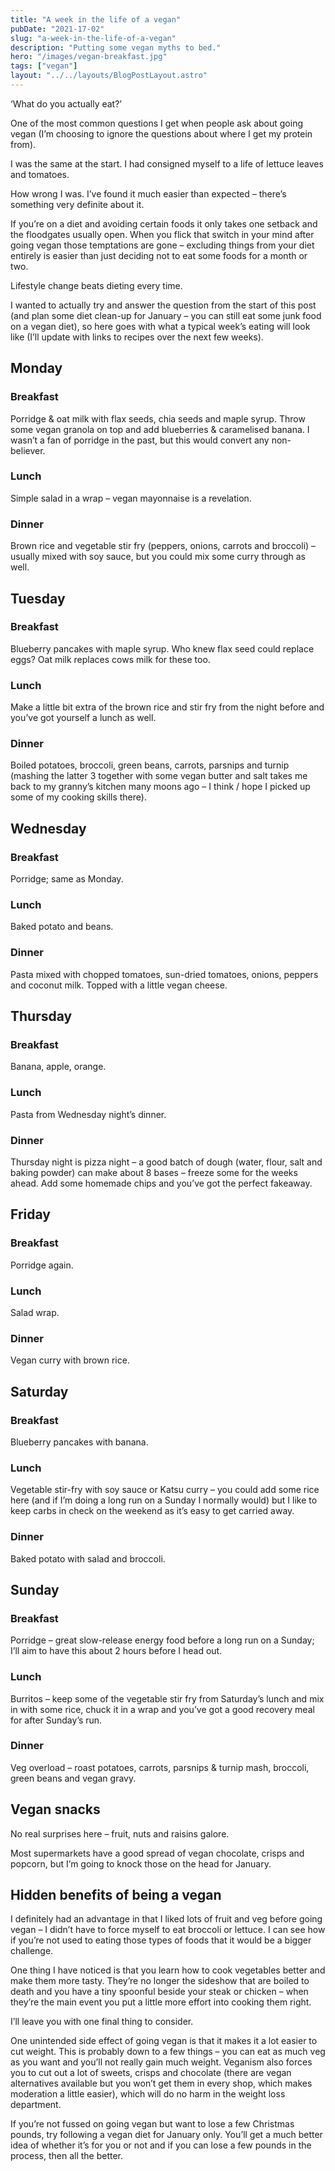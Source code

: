 ```yaml
---
title: "A week in the life of a vegan"
pubDate: "2021-17-02"
slug: "a-week-in-the-life-of-a-vegan"
description: "Putting some vegan myths to bed."
hero: "/images/vegan-breakfast.jpg"
tags: ["vegan"]
layout: "../../layouts/BlogPostLayout.astro"
---
```


‘What do you actually eat?’

One of the most common questions I get when people ask about going vegan (I’m choosing to ignore the questions about where I get my protein from).

I was the same at the start. I had consigned myself to a life of lettuce leaves and tomatoes.

How wrong I was. I’ve found it much easier than expected – there’s something very definite about it. 

If you’re on a diet and avoiding certain foods it only takes one setback and the floodgates usually open. When you flick that switch in your mind after going vegan those temptations are gone – excluding things from your diet entirely is easier than just deciding not to eat some foods for a month or two.

Lifestyle change beats dieting every time.

I wanted to actually try and answer the question from the start of this post (and plan some diet clean-up for January – you can still eat some junk food on a vegan diet), so here goes with what a typical week’s eating will look like (I’ll update with links to recipes over the next few weeks).

## Monday
### Breakfast
Porridge & oat milk with flax seeds, chia seeds and maple syrup. Throw some vegan granola on top and add blueberries & caramelised banana. I wasn’t a fan of porridge in the past, but this would convert any non-believer.

### Lunch
Simple salad in a wrap – vegan mayonnaise is a revelation.

### Dinner
Brown rice and vegetable stir fry (peppers, onions, carrots and broccoli) – usually mixed with soy sauce, but you could mix some curry through as well.

## Tuesday
### Breakfast
Blueberry pancakes with maple syrup. Who knew flax seed could replace eggs? Oat milk replaces cows milk for these too.

### Lunch
Make a little bit extra of the brown rice and stir fry from the night before and you’ve got yourself a lunch as well.

### Dinner
Boiled potatoes, broccoli, green beans, carrots, parsnips and turnip (mashing the latter 3 together with some vegan butter and salt takes me back to my granny’s kitchen many moons ago – I think / hope I picked up some of my cooking skills there).

## Wednesday
### Breakfast
Porridge; same as Monday.

### Lunch
Baked potato and beans.

### Dinner
Pasta mixed with chopped tomatoes, sun-dried tomatoes, onions, peppers and coconut milk. Topped with a little vegan cheese.

## Thursday
### Breakfast
Banana, apple, orange.

### Lunch
Pasta from Wednesday night’s dinner.

### Dinner
Thursday night is pizza night – a good batch of dough (water, flour, salt and baking powder) can make about 8 bases – freeze some for the weeks ahead. Add some homemade chips and you’ve got the perfect fakeaway.

## Friday
### Breakfast
Porridge again.

### Lunch
Salad wrap.

### Dinner
Vegan curry with brown rice.

## Saturday
### Breakfast
Blueberry pancakes with banana.

### Lunch
Vegetable stir-fry with soy sauce or Katsu curry – you could add some rice here (and if I’m doing a long run on a Sunday I normally would) but I like to keep carbs in check on the weekend as it’s easy to get carried away.

### Dinner
Baked potato with salad and broccoli.

## Sunday
### Breakfast
Porridge – great slow-release energy food before a long run on a Sunday; I’ll aim to have this about 2 hours before I head out.

### Lunch
Burritos – keep some of the vegetable stir fry from Saturday’s lunch and mix in with some rice, chuck it in a wrap and you’ve got a good recovery meal for after Sunday’s run.

### Dinner
Veg overload – roast potatoes, carrots, parsnips & turnip mash, broccoli, green beans and vegan gravy.

## Vegan snacks
No real surprises here – fruit, nuts and raisins galore.

Most supermarkets have a good spread of vegan chocolate, crisps and popcorn, but I’m going to knock those on the head for January.

## Hidden benefits of being a vegan
I definitely had an advantage in that I liked lots of fruit and veg before going vegan – I didn’t have to force myself to eat broccoli or lettuce. I can see how if you’re not used to eating those types of foods that it would be a bigger challenge.

One thing I have noticed is that you learn how to cook vegetables better and make them more tasty. They’re no longer the sideshow that are boiled to death and you have a tiny spoonful beside your steak or chicken – when they’re the main event you put a little more effort into cooking them right. 

I’ll leave you with one final thing to consider.

One unintended side effect of going vegan is that it makes it a lot easier to cut weight. This is probably down to a few things – you can eat as much veg as you want and you’ll not really gain much weight. Veganism also forces you to cut out a lot of sweets, crisps and chocolate (there are vegan alternatives available but you won’t get them in every shop, which makes moderation a little easier), which will do no harm in the weight loss department.

If you’re not fussed on going vegan but want to lose a few Christmas pounds, try following a vegan diet for January only. You’ll get a much better idea of whether it’s for you or not and if you can lose a few pounds in the process, then all the better.
